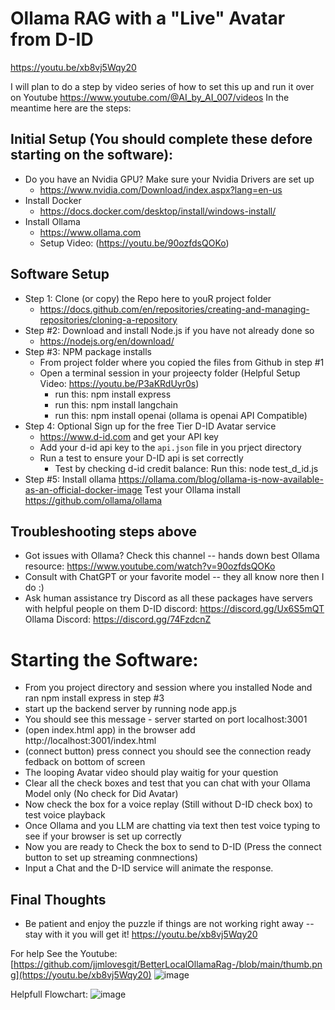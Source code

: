 # Ollama RAG with a "Live" Avatar from D-ID 

https://youtu.be/xb8vj5Wqy20

I will plan to do a step by video series of how to set this up and run it over on Youtube
https://www.youtube.com/@AI_by_AI_007/videos In the meantime here are the steps:

## Initial Setup (You should complete these defore starting on the software):
* Do you have an Nvidia GPU?  Make sure your Nvidia Drivers are set up
   * https://www.nvidia.com/Download/index.aspx?lang=en-us
* Install Docker
   * https://docs.docker.com/desktop/install/windows-install/
* Install Ollama
   * https://www.ollama.com
   * Setup Video: (https://youtu.be/90ozfdsQOKo)

## Software Setup 
* Step 1:  Clone (or copy) the Repo here to youR project folder
    * https://docs.github.com/en/repositories/creating-and-managing-repositories/cloning-a-repository
* Step #2:  Download and install Node.js if you have not already done so
    * https://nodejs.org/en/download/
* Step #3:  NPM package installs
   * From project folder where you copied the files from Github in step #1
   * Open a terminal session in your projeecty folder (Helpful Setup Video:  https://youtu.be/P3aKRdUyr0s)
        * run this: npm install express
        * run this: npm install langchain
        * run this: npm install openai (ollama is openai API Compatible)
* Step 4:  Optional Sign up for the free Tier D-ID Avatar service
    * https://www.d-id.com and get your API key
    * Add your d-id api key to the `api.json` file in you prject directory 
    * Run a test to ensure your D-ID api is set correctly
        * Test by checking d-id credit balance:  Run this:  node test_d_id.js
* Step #5:  Install ollama https://ollama.com/blog/ollama-is-now-available-as-an-official-docker-image Test your Ollama install https://github.com/ollama/ollama

## Troubleshooting steps above 
* Got issues with Ollama?  Check this channel -- hands down best Ollama resource:  https://www.youtube.com/watch?v=90ozfdsQOKo
* Consult with ChatGPT or your favorite model -- they all know nore then I do :)
* Ask human assistance try Discord as all these packages have servers with helpful people on them
        D-ID discord:  https://discord.gg/Ux6S5mQT
        Ollama Discord:  https://discord.gg/74FzdcnZ
  
# Starting the Software:
* From you project directory and session where you installed Node and ran npm install express in step #3
* start up the backend server by running node app.js
* You should see this message - server started on port localhost:3001
* (open index.html app) in the browser add http://localhost:3001/index.html
* (connect button) press connect you should see the connection ready fedback on bottom of screen
* The looping Avatar video should play waitig for your question
* Clear all the check boxes and test that you can chat with your Ollama Model only (No check for Did Avatar)
* Now check the box for a voice replay (Still without D-ID check box) to test voice playback
* Once Ollama and you LLM are chatting via text then test voice typing to see if your browser is set up correctly
* Now you are ready to Check the box to send to D-ID (Press the connect button to set up streaming conmnections)
* Input a Chat and the D-ID service will animate the response. 

## Final Thoughts
* Be patient and enjoy the puzzle if things are not working right away -- stay with it you will get it!
https://youtu.be/xb8vj5Wqy20

For help See the Youtube:  
[https://github.com/jjmlovesgit/BetterLocalOllamaRag-/blob/main/thumb.png](https://youtu.be/xb8vj5Wqy20)
![image](https://github.com/jjmlovesgit/BetterLocalOllamaRag-/assets/47751509/f02db0a0-38dd-4c40-a407-9cd211cfd97f)

Helpfull Flowchart:
![image](https://github.com/jjmlovesgit/OllamaDID/assets/47751509/ac9a52fd-06d2-49ce-bb4d-2f6d8ff204b5)
